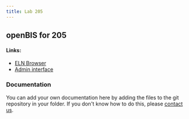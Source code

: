 ```yaml
---
title: Lab 205
---
```


## openBIS for 205

#### Links:
- [ELN Browser](https://openbis-empa-lab205.ethz.ch/)
- [Admin interface](https://openbis-empa-lab205.ethz.ch/openbis/webapp/openbis-ng-ui)

### Documentation

You can add your own documentation here by adding the files to the git repository in your folder.
If you don't know how to do this, please [contact us](/documentation/openbis/getting-started/support/).
